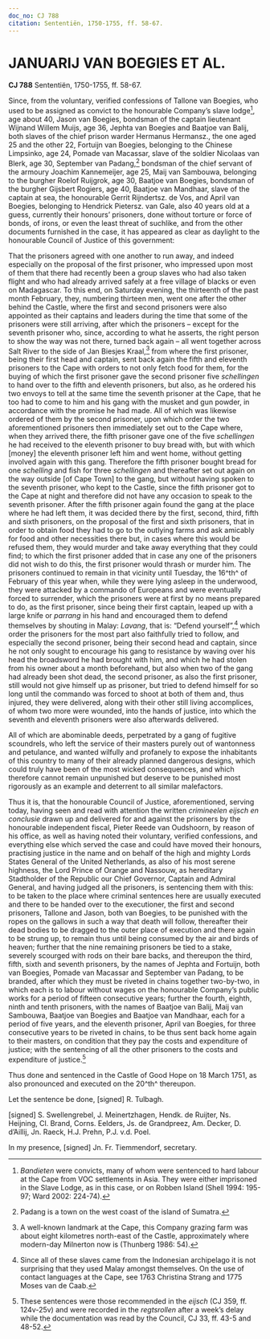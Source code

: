 ```yaml
---
doc_no: CJ 788
citation: Sententiën, 1750-1755, ff. 58-67.
---
```


# JANUARIJ VAN BOEGIES ET AL.

**CJ 788** Sententiën, 1750-1755, ff. 58-67.

Since, from the voluntary, verified confessions of Tallone van Boegies, who used to be assigned as convict to the honourable Company’s slave lodge[^1], age about 40, Jason van Boegies, bondsman of the captain lieutenant Wijnand Willem Muijs, age 36, Jephta van Boegies and Baatjoe van Balij, both slaves of the chief prison warder Hermanus Hermansz., the one aged 25 and the other 22, Fortuijn van Boegies, belonging to the Chinese Limpsinko, age 24, Pomade van Macassar, slave of the soldier Nicolaas van Blerk, age 30, September van Padang,[^2] bondsman of the chief servant of the armoury Joachim Kannemeijer, age 25, Maij van Sambouwa, belonging to the burgher Roelof Ruijgrok, age 30, Baatjoe van Boegies, bondsman of the burgher Gijsbert Rogiers, age 40, Baatjoe van Mandhaar, slave of the captain at sea, the honourable Gerrit Rijndertsz. de Vos, and April van Boegies, belonging to Hendrick Pietersz. van Gale, also 40 years old at a guess, currently their honours’ prisoners, done without torture or force of bonds, of irons, or even the least threat of suchlike, and from the other documents furnished in the case, it has appeared as clear as daylight to the honourable Council of Justice of this government:

That the prisoners agreed with one another to run away, and indeed especially on the proposal of the first prisoner, who impressed upon most of them that there had recently been a group slaves who had also taken flight and who had already arrived safely at a free village of blacks or even on Madagascar. To this end, on Saturday evening, the thirteenth of the past month February, they, numbering thirteen men, went one after the other behind the Castle, where the first and second prisoners were also appointed as their captains and leaders during the time that some of the prisoners were still arriving, after which the prisoners – except for the seventh prisoner who, since, according to what he asserts, the right person to show the way was not there, turned back again – all went together across Salt River to the side of Jan Biesjes Kraal,[^3] from where the first prisoner, being their first head and captain, sent back again the fifth and eleventh prisoners to the Cape with orders to not only fetch food for them, for the buying of which the first prisoner gave the second prisoner five *schellingen* to hand over to the fifth and eleventh prisoners, but also, as he ordered his two envoys to tell at the same time the seventh prisoner at the Cape, that he too had to come to him and his gang with the musket and gun powder, in accordance with the promise he had made. All of which was likewise ordered of them by the second prisoner, upon which order the two aforementioned prisoners then immediately set out to the Cape where, when they arrived there, the fifth prisoner gave one of the five *schellingen* he had received to the eleventh prisoner to buy bread with, but with which \[money\] the eleventh prisoner left him and went home, without getting involved again with this gang. Therefore the fifth prisoner bought bread for one *schelling* and fish for three *schellingen* and thereafter set out again on the way outside \[of Cape Town\] to the gang, but without having spoken to the seventh prisoner, who kept to the Castle, since the fifth prisoner got to the Cape at night and therefore did not have any occasion to speak to the seventh prisoner. After the fifth prisoner again found the gang at the place where he had left them, it was decided there by the first, second, third, fifth and sixth prisoners, on the proposal of the first and sixth prisoners, that in order to obtain food they had to go to the outlying farms and ask amicably for food and other necessities there but, in cases where this would be refused them, they would murder and take away everything that they could find; to which the first prisoner added that in case any one of the prisoners did not wish to do this, the first prisoner would thrash or murder him. The prisoners continued to remain in that vicinity until Tuesday, the 16^th^ of February of this year when, while they were lying asleep in the underwood, they were attacked by a commando of Europeans and were eventually forced to surrender, which the prisoners were at first by no means prepared to do, as the first prisoner, since being their first captain, leaped up with a large knife or *parrang* in his hand and encouraged them to defend themselves by shouting in Malay: *Lavang*, that is: “Defend yourself”,[^4] which order the prisoners for the most part also faithfully tried to follow, and especially the second prisoner, being their second head and captain, since he not only sought to encourage his gang to resistance by waving over his head the broadsword he had brought with him, and which he had stolen from his owner about a month beforehand, but also when two of the gang had already been shot dead, the second prisoner, as also the first prisoner, still would not give himself up as prisoner, but tried to defend himself for so long until the commando was forced to shoot at both of them and, thus injured, they were delivered, along with their other still living accomplices, of whom two more were wounded, into the hands of justice, into which the seventh and eleventh prisoners were also afterwards delivered.

All of which are abominable deeds, perpetrated by a gang of fugitive scoundrels, who left the service of their masters purely out of wantonness and petulance, and wanted wilfully and profanely to expose the inhabitants of this country to many of their already planned dangerous designs, which could truly have been of the most wicked consequences, and which therefore cannot remain unpunished but deserve to be punished most rigorously as an example and deterrent to all similar malefactors.

Thus it is, that the honourable Council of Justice, aforementioned, serving today, having seen and read with attention the written *crimineelen eijsch en conclusie* drawn up and delivered for and against the prisoners by the honourable independent fiscal, Pieter Reede van Oudshoorn, by reason of his office, as well as having noted their voluntary, verified confessions, and everything else which served the case and could have moved their honours, practising justice in the name and on behalf of the high and mighty Lords States General of the United Netherlands, as also of his most serene highness, the Lord Prince of Orange and Nassouw, as hereditary Stadtholder of the Republic our Chief Governor, Captain and Admiral General, and having judged all the prisoners, is sentencing them with this: to be taken to the place where criminal sentences here are usually executed and there to be handed over to the executioner, the first and second prisoners, Tallone and Jason, both van Boegies, to be punished with the ropes on the gallows in such a way that death will follow, thereafter their dead bodies to be dragged to the outer place of execution and there again to be strung up, to remain thus until being consumed by the air and birds of heaven; further that the nine remaining prisoners be tied to a stake, severely scourged with rods on their bare backs, and thereupon the third, fifth, sixth and seventh prisoners, by the names of Jephta and Fortuijn, both van Boegies, Pomade van Macassar and September van Padang, to be branded, after which they must be riveted in chains together two-by-two, in which each is to labour without wages on the honourable Company’s public works for a period of fifteen consecutive years; further the fourth, eighth, ninth and tenth prisoners, with the names of Baatjoe van Balij, Maij van Sambouwa, Baatjoe van Boegies and Baatjoe van Mandhaar, each for a period of five years, and the eleventh prisoner, April van Boegies, for three consecutive years to be riveted in chains, to be thus sent back home again to their masters, on condition that they pay the costs and expenditure of justice; with the sentencing of all the other prisoners to the costs and expenditure of justice.[^5]

Thus done and sentenced in the Castle of Good Hope on 18 March 1751, as also pronounced and executed on the 20^th^ thereupon.

Let the sentence be done, \[signed\] R. Tulbagh.

\[signed\] S. Swellengrebel, J. Meinertzhagen, Hendk. de Ruijter, Ns. Heijning, Cl. Brand, Corns. Eelders, Js. de Grandpreez, Am. Decker, D. d’Aillij, Jn. Raeck, H.J. Prehn, P.J. v.d. Poel.

In my presence, \[signed\] Jn. Fr. Tiemmendorf, secretary.

[^1]: *Bandieten* were convicts, many of whom were sentenced to hard labour at the Cape from VOC settlements in Asia. They were either imprisoned in the Slave Lodge, as in this case, or on Robben Island (Shell 1994: 195-97; Ward 2002: 224-74).

[^2]: Padang is a town on the west coast of the island of Sumatra.

[^3]: A well-known landmark at the Cape, this Company grazing farm was about eight kilometres north-east of the Castle, approximately where modern-day Milnerton now is (Thunberg 1986: 54).

[^4]: Since all of these slaves came from the Indonesian archipelago it is not surprising that they used Malay amongst themselves. On the use of contact languages at the Cape, see 1763 Christina Strang and 1775 Moses van de Caab.

[^5]: These sentences were those recommended in the *eijsch* (CJ 359, ff. 124v-25v) and were recorded in the *regtsrollen* after a week’s delay while the documentation was read by the Council, CJ 33, ff. 43-5 and 48-52.